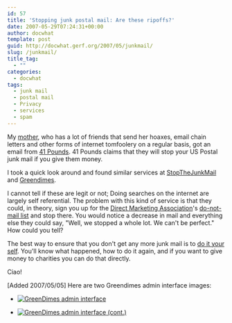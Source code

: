 ```yaml
---
id: 57
title: 'Stopping junk postal mail: Are these ripoffs?'
date: 2007-05-29T07:24:31+00:00
author: docwhat
template: post
guid: http://docwhat.gerf.org/2007/05/junkmail/
slug: /junkmail/
title_tag:
  - ""
categories:
  - docwhat
tags:
  - junk mail
  - postal mail
  - Privacy
  - services
  - spam
---
```

My [mother](http://dianewillis.com/), who has a lot of friends that send
her hoaxes, email chain letters and other forms of internet tomfoolery
on a regular basis, got an email from [41 Pounds](http://41pounds.org/).
41 Pounds claims that they will stop your US Postal junk mail if you
give them money.

I took a quick look around and found similar services at
[StopTheJunkMail](http://stopthejunkmail.com) and
[Greendimes](http://greendimes.com/).

I cannot tell if these are legit or not; Doing searches on the internet
are largely self referential. The problem with this kind of service is
that they could, in theory, sign you up for the [Direct Marketing
Association](http://the-dma.org/)'s [do-not-mail
list](https://www.dmaconsumers.org/cgi/offmailing) and stop there. You
would notice a decrease in mail and everything else they could say,
"Well, we stopped a whole lot. We can't be perfect." How could you tell?

The best way to ensure that you don't get any more junk mail is to [do
it your self](http://www.obviously.com/junkmail/). You'll know what
happened, how to do it again, and if you want to give money to charities
you can do that directly.

Ciao!

\[Added 2007/05/05\] Here are two Greendimes admin interface images:

- [![GreenDimes admin
interface](/files/2007/06/greendimes-1.thumbnail.jpg)](/files/2007/06/greendimes-1.jpg "GreenDimes admin interface")

- [![GreenDimes admin interface
(cont.)](/files/2007/06/greendimes-2.thumbnail.jpg)](/files/2007/06/greendimes-2.jpg "GreenDimes admin interface (cont.)")
